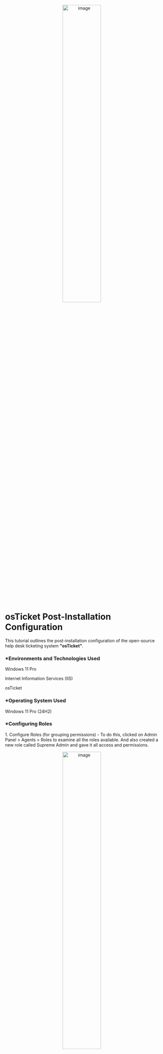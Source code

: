 <p align="center"><img src="https://i.imgur.com/RPZ9Gws.png" height="50%" width="50%" alt="image"/>
<h1>osTicket Post-Installation Configuration</h1>
<p> This tutorial outlines the post-installation configuration of the open-source help desk ticketing system <b>"osTicket"</b>.</p>

<h3>*Environments and Technologies Used</h3>
<p>Windows 11 Pro</p>
<p>Internet Information Services (IIS)</p>
<p>osTicket</p>

<h3>*Operating System Used</h3>
<p>Windows 11 Pro (24H2)</p>

<h3>*Configuring Roles</h3>
<p1>1. Configure Roles (for grouping permissions) - To do this, clicked on Admin Panel > Agents > Roles to examine all the roles available. And also created a new role called Supreme Admin and gave it all access and permissions.</p>
<p align="center"><img src="https://i.imgur.com/Pa76PHm.png" height="50%" width="50%" alt="image"/>

<p>2. Configure Departments (Ticket Visibility, Help Desk vs SysAdmins, vs Networking) - To create new departments, from the Admin Panel > Agents > Departments, then clicked on Add new departments called SysAdmins.</p>
<p align="center"><img src="https://i.imgur.com/m9MyVce.png" height="50%" width="50%" alt="image"/>

<p>3. Configure Teams - To do this, from the Admin Panel, clicked on Agents > Teams (Pull Agents from different Departments). Then created a new department called Online Banking</p>
<p align="center"><img src="https://i.imgur.com/1zPSkF4.png" height="50%" width="50%" alt="image"/>

<p>4. Allow anyone to create tickets - To configure this, from the Admin Panel > Settings > User Settings (UNCHECK: unregistered users can create tickets)</p>
<p align="center"><img src="https://i.imgur.com/qWQyuuX.png" height="50%" width="50%" alt="image"/>

<p>5. Configure Agents (workers) - To do this, from the Admin Panel go to Agents > Add New. Created two agents:Jane (Dept: SysAdmins) and  John (Dept: Support)</p>
<p align="center"><img src="https://i.imgur.com/253SVcp.png" height="50%" width="50%" alt="image"/>

<p>6. Configure Users (customers) - To do this from the Agent Panel > Users > Add New. Created two new users; Karen and Ken.</p>
<p align="center"><img src="https://i.imgur.com/GfbxBmi.png" height="50%" width="50%" alt="image"/>

<p>7. Configure SLA(Service Level Agreement) - To do this, from the Admin Panel > Manage > SLA
<p>Sev-A (Grace Period: 1 hour, Schedule: 24/7)</p>
<p>Sev-B (Grace Period: 4 hours, Schedule: 24/7)</p>
<p>Sev-C (Grace Period: 8 hours, Business Hours)</p>
</p>
<p align="center"><img src="https://i.imgur.com/PSueC2P.png" height="50%" width="50%" alt="image"/>

<p>8. Configure Help Topics (For when users create a ticket) -  To do this from Admin Panel > Manage > Help Topics</p>
<p>Business Critical Outage</p>
<p>Personal Computer Issues</p>
<p>Equipment Request</p>
<p>Password Reset</p>
<p>Other</p>
</p>
<p align="center"><img src="https://i.imgur.com/95CsOYi.png" height="50%" width="50%" alt="image"/>

